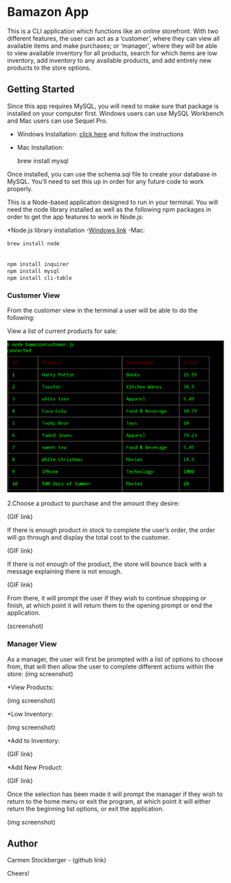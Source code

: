 # Bamazon App
This is a CLI application which functions like an online storefront. With two different features, the user can act as a ‘customer’, where they can view all available items and make purchases; or ‘manager’, where they will be able to view available inventory for all products, search for which items are low inventory, add inventory to any available products, and add entirely new products to the store options.

## Getting Started
Since this app requires MySQL, you will need to make sure that package is installed on your computer first. Windows users can use MySQL Workbench and Mac users can use Sequel Pro.
* Windows Installation:
[click here](https://dev.mysql.com/downloads/installer/) and follow the instructions
* Mac Installation:

    brew install mysql

Once installed, you can use the schema.sql file to create your database in MySQL. You’ll need to set this up in order for any future code to work properly.


This is a Node-based application designed to run in your terminal. You will need the node library installed as well as the following npm packages in order to get the app features to work in Node.js:

*Node.js library installation
  -[Windows link](https://nodejs.org/en/)
  -Mac:


    brew install node


    npm install inquirer
    npm install mysql
    npm install cli-table


### Customer View
From the customer view in the terminal a user will be able to do the following:

View a list of current products for sale:

![products image](./images/store_front.png)

2.Choose a product to purchase and the amount they desire:

(GIF link)

If there is enough product in stock to complete the user’s order, the order will go through and display the total cost to the customer.

(GIF link)

If there is not enough of the product, the store will bounce back with a message explaining there is not enough.

(GIF link)

From there, it will prompt the user if they wish to continue shopping or finish, at which point it will return them to the opening prompt or end the application.

(screenshot)

### Manager View
As a manager, the user will first be prompted with a list of options to choose from, that will then allow the user to complete different actions within the store:
(img screenshot)
 
*View Products:

(img screenshot)

*Low Inventory:

(img screenshot)

*Add to Inventory:

(GIF link)

*Add New Product:

(GIF link)

Once the selection has been made it will prompt the manager if they wish to return to the home menu or exit the program, at which point it will either return the beginning list options, or exit the application.

(img screenshot)

## Author
Carmen Stockberger - (github link)

Cheers!
